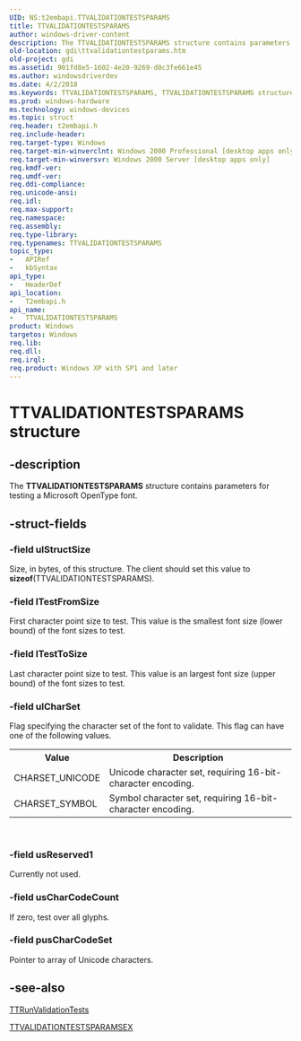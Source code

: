 ```yaml
---
UID: NS:t2embapi.TTVALIDATIONTESTSPARAMS
title: TTVALIDATIONTESTSPARAMS
author: windows-driver-content
description: The TTVALIDATIONTESTSPARAMS structure contains parameters for testing a Microsoft OpenType font.
old-location: gdi\ttvalidationtestparams.htm
old-project: gdi
ms.assetid: 901fd8e5-1602-4e20-9269-d0c3fe661e45
ms.author: windowsdriverdev
ms.date: 4/2/2018
ms.keywords: TTVALIDATIONTESTSPARAMS, TTVALIDATIONTESTSPARAMS structure [Windows GDI], _win32_TTVALIDATIONTESTPARAMS, gdi.ttvalidationtestparams, t2embapi/TTVALIDATIONTESTSPARAMS
ms.prod: windows-hardware
ms.technology: windows-devices
ms.topic: struct
req.header: t2embapi.h
req.include-header: 
req.target-type: Windows
req.target-min-winverclnt: Windows 2000 Professional [desktop apps only]
req.target-min-winversvr: Windows 2000 Server [desktop apps only]
req.kmdf-ver: 
req.umdf-ver: 
req.ddi-compliance: 
req.unicode-ansi: 
req.idl: 
req.max-support: 
req.namespace: 
req.assembly: 
req.type-library: 
req.typenames: TTVALIDATIONTESTSPARAMS
topic_type:
-	APIRef
-	kbSyntax
api_type:
-	HeaderDef
api_location:
-	T2embapi.h
api_name:
-	TTVALIDATIONTESTSPARAMS
product: Windows
targetos: Windows
req.lib: 
req.dll: 
req.irql: 
req.product: Windows XP with SP1 and later
---
```


# TTVALIDATIONTESTSPARAMS structure


## -description



The <b>TTVALIDATIONTESTSPARAMS</b> structure contains parameters for testing a Microsoft OpenType font.




## -struct-fields




### -field ulStructSize

Size, in bytes, of this structure. The client should set this value to <b>sizeof</b>(TTVALIDATIONTESTSPARAMS).


### -field lTestFromSize

First character point size to test. This value is the smallest font size (lower bound) of the font sizes to test.


### -field lTestToSize

Last character point size to test. This value is an largest font size (upper bound) of the font sizes to test.


### -field ulCharSet

Flag specifying the character set of the font to validate. This flag can have one of the following values.

<table>
<tr>
<th>Value</th>
<th>Description</th>
</tr>
<tr>
<td>CHARSET_UNICODE</td>
<td>Unicode character set, requiring 16-bit-character encoding.</td>
</tr>
<tr>
<td>CHARSET_SYMBOL</td>
<td>Symbol character set, requiring 16-bit-character encoding.</td>
</tr>
</table>
 


### -field usReserved1

Currently not used.


### -field usCharCodeCount

If zero, test over all glyphs.


### -field pusCharCodeSet

Pointer to array of Unicode characters.


## -see-also




<a href="https://msdn.microsoft.com/fe60938b-c728-49a9-89b4-495b2364091a">TTRunValidationTests</a>



<a href="https://msdn.microsoft.com/03bcfb1a-6ed8-4e78-b3c8-64d29dc74dbc">TTVALIDATIONTESTSPARAMSEX</a>
 

 

